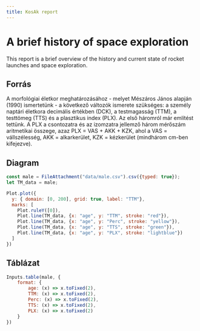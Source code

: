 ```yaml
---
title: KosAk report
---
```


# A brief history of space exploration

This report is a brief overview of the history and current state of rocket launches and space exploration.

## Forrás

A morfológiai életkor meghatározásához - melyet Mészáros János alapján (1990) ismertetünk - a következő változók ismerete szükséges: a személy naptári életkora decimális értékben (DCK), a testmagasság (TTM), a testtömeg (TTS) és a plasztikus index (PLX). Az első háromról már említést tettünk. A PLX a csontozatra és az izomzatra jellemző három mérőszám aritmetikai összege, azaz PLX = VAS + AKK + KZK, ahol a VAS = vállszélesség, AKK = alkarkerület, KZK = kézkerület (mindhárom cm-ben kifejezve).

## Diagram

```js
const male = FileAttachment("data/male.csv").csv({typed: true});
let TM_data = male;
```


```js
Plot.plot({
  y: { domain: [0, 200], grid: true, label: "TTM"},
  marks: [
    Plot.ruleY([0]),
    Plot.line(TM_data, {x: "age", y: "TTM", stroke: "red"}),
    Plot.line(TM_data, {x: "age", y: "Perc", stroke: "yellow"}),
    Plot.line(TM_data, {x: "age", y: "TTS", stroke: "green"}),
    Plot.line(TM_data, {x: "age", y: "PLX", stroke: "lightblue"})
  ]
})
```

## Táblázat
```js
Inputs.table(male, {
	format: {
		age: (x) => x.toFixed(2),
		TTM: (x) => x.toFixed(2),
		Perc: (x) => x.toFixed(2),
		TTS: (x) => x.toFixed(2),
		PLX: (x) => x.toFixed(2)
	}
})
```
